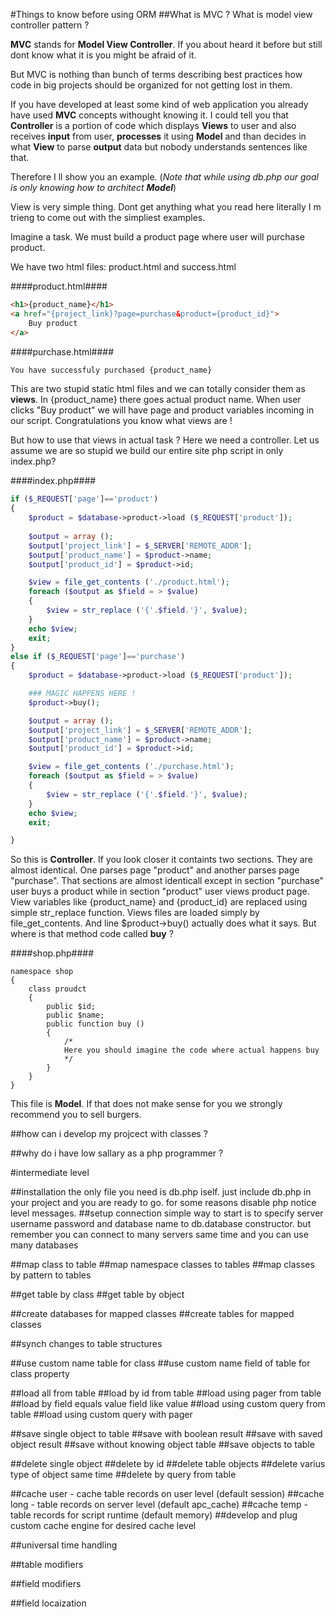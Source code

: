 #Things to know before using ORM
##What is MVC ? What is model view controller pattern ?

**MVC** stands for **Model View Controller**. If you about heard it before but still dont know what it is you might be afraid of it.

But MVC is nothing than bunch of terms describing best practices how code in big projects should be organized for not getting lost in them.

If you have developed at least some kind of web application you already have used **MVC** concepts withought knowing it. I could tell you that **Controller** is a portion of code which displays **Views** to user and also receives **input** from user, **processes** it using **Model** and than decides in what **View** to parse **output** data but nobody understands sentences like that.

Therefore I ll show you an example. (*Note that while using db.php our goal is only knowing how to architect **Model***)

View is very simple thing. Dont get anything what you read here literally I m trieng to come out with the simpliest examples. 

Imagine a task. We must build a product page where user will purchase product.

We have two html files: product.html and success.html

####product.html####
```html
<h1>{product_name}</h1>
<a href="{project_link}?page=purchase&product={product_id}">
    Buy product
</a>
```

####purchase.html####
```html
You have successfuly purchased {product_name}
```

This are two stupid static html files and we can totally consider them as **views**. In {product_name} there goes actual product name. When user clicks "Buy product" we will have page and product variables incoming in our script. Congratulations you know what views are !

But how to use that views in actual task ? Here we need a controller. Let us assume we are so stupid we build our entire site php script in only index.php?

####index.php####
```php
if ($_REQUEST['page']=='product')
{
    $product = $database->product->load ($_REQUEST['product']);
    
    $output = array ();
    $output['project_link'] = $_SERVER['REMOTE_ADDR'];
    $output['product_name'] = $product->name;
    $output['product_id'] = $product->id;

    $view = file_get_contents ('./product.html');
    foreach ($output as $field = > $value)
    {
        $view = str_replace ('{'.$field.'}', $value);
    }
    echo $view;
    exit;
}
else if ($_REQUEST['page']=='purchase')
{
    $product = $database->product->load ($_REQUEST['product']);

    ### MAGIC HAPPENS HERE !
    $product->buy();

    $output = array ();
    $output['project_link'] = $_SERVER['REMOTE_ADDR'];
    $output['product_name'] = $product->name;
    $output['product_id'] = $product->id;

    $view = file_get_contents ('./purchase.html');
    foreach ($output as $field = > $value)
    {
        $view = str_replace ('{'.$field.'}', $value);
    }
    echo $view;
    exit;

}
```

So this is **Controller**. If you look closer it containts two sections. They are almost identical. One parses page "product" and another parses page "purchase". That sections are almost identicall except in section "purchase" user buys a product while in section "product" user views product page. View variables like {product_name} and {product_id} are replaced using simple str_replace function. Views files are loaded simply by file_get_contents. And line $product->buy() actually does what it says. But where is that method code called **buy** ?

####shop.php####
```
namespace shop
{
    class proudct
    {
        public $id;
        public $name;
        public function buy ()
        {
            /*
            Here you should imagine the code where actual happens buy
            */
        }
    }
}
```

This file is **Model**. If that does not make sense for you we strongly recommend you to sell burgers.


##how can i develop my projcect with classes ?

##why do i have low sallary as a php programmer ?

#intermediate level

##installation
  the only file you need is db.php iself. just include db.php in your project and you are ready to go. for some reasons disable php notice level messages.
##setup connection
  simple way to start is to specify server username password and database name to db.database constructor. but remember you can connect to many servers same time and you can use many databases

##map class to table
##map namespace classes to tables
##map classes by pattern to tables

##get table by class
##get table by object

##create databases for mapped classes
##create tables for mapped classes

##synch changes to table structures

##use custom name table for class
##use custom name field of table for class property

##load all from table
##load by id from table
##load using pager from table
##load by field equals value field like value
##load using custom query from table
##load using custom query with pager

##save single object to table
##save with boolean result
##save with saved object result
##save without knowing object table
##save objects to table

##delete single object
##delete by id
##delete table objects
##delete varius type of object same time
##delete by query from table

##cache user - cache table records on user level (default session)
##cache long - table records on server level (default apc_cache)
##cache temp - table records for script runtime (default memory)
##develop and plug custom cache engine for desired cache level

##universal time handling

##table modifiers

##field modifiers

##field locaization